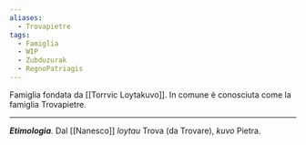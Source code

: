 ```yaml
---
aliases:
  - Trovapietre
tags:
  - Famiglia
  - WIP
  - Zubduzurak
  - RegnoPatriagis
---
```

Famiglia fondata da [[Torrvic Loytakuvo]]. In comune è conosciuta come la famiglia Trovapietre.

___
***Etimologia***. Dal [[Nanesco]] *loytau* Trova (da Trovare), *kuvo* Pietra.
